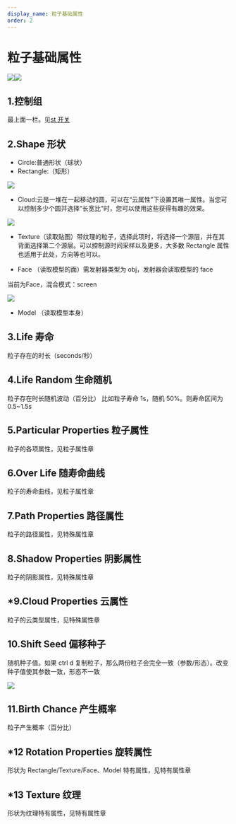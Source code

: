 ```yaml
---
display_name: 粒子基础属性
order: 2
---
```


# 粒子基础属性

![](https://mir.yuelili.com/user/source/2020/08/st-p-001.png)![](http://cdn.yuelili.com/202020102318-d.png)

## 1.控制组

最上面一栏。见[st 开关](http://stardust.yuelili.fun/interface/switches.html)

## 2.Shape 形状

- Circle:普通形状（球状）
- Rectangle:（矩形）

![](https://mir.yuelili.com/user/source/2020/08/st-p-002.png)

- Cloud:云是一堆在一起移动的圆，可以在“云属性”下设置其唯一属性。当您可以控制多少个圆并选择“长宽比”时，您可以使用这些获得有趣的效果。

![](https://mir.yuelili.com/user/source/2020/08/st-p-003.png)

- Texture（读取贴图）带纹理的粒子，选择此项时，将选择一个源层，并在其背面选择第二个源层。可以控制源时间采样以及更多，大多数 Rectangle 属性也适用于此处，方向等也可以。

- Face （读取模型的面）需发射器类型为 obj，发射器会读取模型的 face

当前为Face，混合模式：screen

![](https://mir.yuelili.com/user/source/2020/08/st-p-004.png)

- Model （读取模型本身）

## 3.Life 寿命

粒子存在的时长（seconds/秒）

## 4.Life Random 生命随机

粒子存在时长随机波动（百分比） 比如粒子寿命 1s，随机 50%。则寿命区间为 0.5~1.5s

## 5.Particular Properties 粒子属性

粒子的各项属性，见粒子属性章

## 6.Over Life 随寿命曲线

粒子的寿命曲线，见粒子属性章

## 7.Path Properties 路径属性

粒子的路径属性，见特殊属性章

## 8.Shadow Properties 阴影属性

粒子的阴影属性，见特殊属性章

## \*9.Cloud Properties 云属性

粒子的云类型属性，见特殊属性章

## 10.Shift Seed 偏移种子

随机种子值。如果 ctrl d 复制粒子，那么两份粒子会完全一致（参数/形态）。改变种子值使其参数一致，形态不一致

![](https://mir.yuelili.com/user/source/2020/08/stardust-005.gif)

## 11.Birth Chance 产生概率

粒子产生概率（百分比）

## \*12 Rotation Properties 旋转属性

形状为 Rectangle/Texture/Face、Model 特有属性，见特有属性章

## \*13 Texture 纹理

形状为纹理特有属性，见特有属性章
